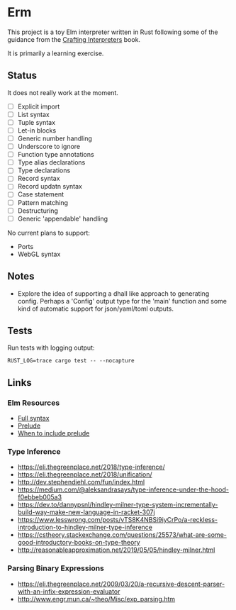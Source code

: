 
# Erm

This project is a toy Elm interpreter written in Rust following some of the guidance from the
[Crafting Interpreters](http://craftinginterpreters.com/) book.

It is primarily a learning exercise.

## Status

It does not really work at the moment.

- [ ] Explicit import
- [ ] List syntax
- [ ] Tuple syntax
- [ ] Let-in blocks
- [ ] Generic number handling
- [ ] Underscore to ignore
- [ ] Function type annotations
- [ ] Type alias declarations
- [ ] Type declarations
- [ ] Record syntax
- [ ] Record updatn syntax
- [ ] Case statement
- [ ] Pattern matching
- [ ] Destructuring
- [ ] Generic 'appendable' handling

No current plans to support:

- Ports
- WebGL syntax

## Notes

- Explore the idea of supporting a dhall like approach to generating config. Perhaps a 'Config'
  output type for the 'main' function and some kind of automatic support for json/yaml/toml outputs.

## Tests

Run tests with logging output:

```
RUST_LOG=trace cargo test -- --nocapture
```

## Links

### Elm Resources
- [Full syntax](https://github.com/pdamoc/elm-syntax-sscce/blob/main/src/Main.elm)
- [Prelude](https://github.com/elm/compiler/blob/770071accf791e8171440709effe71e78a9ab37c/compiler/src/Elm/Compiler/Imports.hs#L20-L33)
- [When to include prelude](https://github.com/elm/compiler/blob/770071accf791e8171440709effe71e78a9ab37c/compiler/src/Parse/Module.hs#L80)

### Type Inference

- https://eli.thegreenplace.net/2018/type-inference/
- https://eli.thegreenplace.net/2018/unification/
- http://dev.stephendiehl.com/fun/index.html
- https://medium.com/@aleksandrasays/type-inference-under-the-hood-f0ebbeb005a3
- https://dev.to/dannypsnl/hindley-milner-type-system-incrementally-build-way-make-new-language-in-racket-307j
- https://www.lesswrong.com/posts/vTS8K4NBSi9iyCrPo/a-reckless-introduction-to-hindley-milner-type-inference
- https://cstheory.stackexchange.com/questions/25573/what-are-some-good-introductory-books-on-type-theory
- http://reasonableapproximation.net/2019/05/05/hindley-milner.html

### Parsing Binary Expressions

- https://eli.thegreenplace.net/2009/03/20/a-recursive-descent-parser-with-an-infix-expression-evaluator
- http://www.engr.mun.ca/~theo/Misc/exp_parsing.htm


